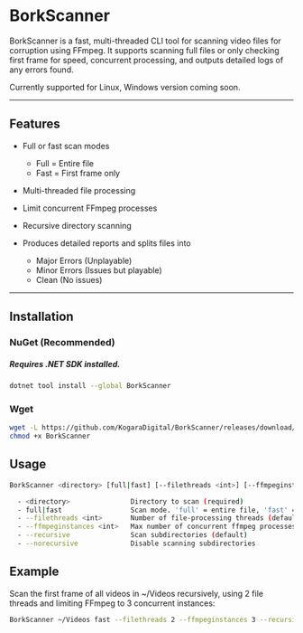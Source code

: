 # BorkScanner

BorkScanner is a fast, multi-threaded CLI tool for scanning video files for corruption using FFmpeg. It supports scanning full files or only checking first frame for speed, concurrent processing, and outputs detailed logs of any errors found.

Currently supported for Linux, Windows version coming soon.

---

## Features

- Full or fast scan modes
  - Full = Entire file
  - Fast = First frame only

- Multi-threaded file processing

- Limit concurrent FFmpeg processes

- Recursive directory scanning

- Produces detailed reports and splits files into
  - Major Errors (Unplayable)
  - Minor Errors (Issues but playable)
  - Clean (No issues)

---

## Installation

### NuGet (Recommended)
##### Requires .NET SDK installed.

```bash
dotnet tool install --global BorkScanner
```

### Wget

``` bash
wget -L https://github.com/KogaraDigital/BorkScanner/releases/download/v0.0.1/BorkScanner
chmod +x BorkScanner
```

## Usage 
```bash
BorkScanner <directory> [full|fast] [--filethreads <int>] [--ffmpeginstances <int>] [--recursive|--norecursive]

  - <directory>               Directory to scan (required)
  - full|fast                 Scan mode. 'full' = entire file, 'fast' = first frame only (default: full)
  - --filethreads <int>       Number of file-processing threads (default: logical processors / 2)
  - --ffmpeginstances <int>   Max number of concurrent ffmpeg processes (default: 4)
  - --recursive               Scan subdirectories (default)
  - --norecursive             Disable scanning subdirectories
```

## Example
Scan the first frame of all videos in ~/Videos recursively, using 2 file threads and limiting FFmpeg to 3 concurrent instances:
```bash
BorkScanner ~/Videos fast --filethreads 2 --ffmpeginstances 3 --recursive
```


